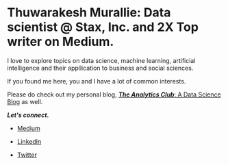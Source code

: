 # Thuwarakesh Murallie: Data scientist @ Stax, Inc. and 2X Top writer on Medium. 

I love to explore topics on data science, machine learning, artificial intelligence and their appllication to business and social sciences. 

If you found me here, you and I have a lot of common interests. 

Please do check out my personal blog, <a href="https://www.the-analytics.club"><em><strong>The Analytics Club</strong></em>: A Data Science Blog</a> as well.

___Let's connect.___

- [Medium](https://thuwarakesh.medium.com/)

- [LinkedIn](https://www.linkedin.com/in/thuwarakesh/)

- [Twitter](https://twitter.com/Thuwarakesh)

<!---
ThuwarakeshM/ThuwarakeshM is a ✨ special ✨ repository because its `README.md` (this file) appears on your GitHub profile.
You can click the Preview link to take a look at your changes.
--->
